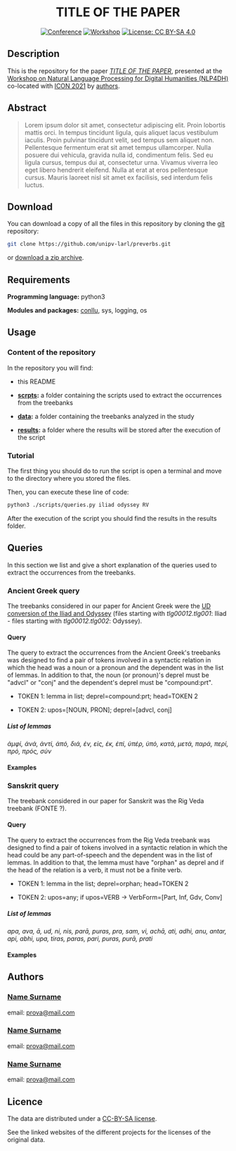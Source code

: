 <div align="center">
 
# TITLE OF THE PAPER

[![Conference](https://img.shields.io/badge/conference-ICON--2021-blue.svg)](http://icon2021.nits.ac.in/)
[![Workshop](https://img.shields.io/badge/workshop-NLP4DH-9cf.svg)](https://rootroo.com/en/nlp4dh-workshop/)
[![License: CC BY-SA 4.0](https://img.shields.io/badge/License-CC%20BY--SA%204.0-lightgrey.svg)](https://creativecommons.org/licenses/by-sa/4.0/)

</div>

## Description

This is the repository for the paper [*TITLE OF THE PAPER*](), presented at the [Workshop on Natural Language Processing
for Digital Humanities (NLP4DH)](https://rootroo.com/en/nlp4dh-workshop/) co-located with 
[ICON 2021](http://icon2021.nits.ac.in/) by [authors](link).

## Abstract

> Lorem ipsum dolor sit amet, consectetur adipiscing elit. Proin lobortis mattis orci. In tempus tincidunt ligula, quis
> aliquet lacus vestibulum iaculis. Proin pulvinar tincidunt velit, sed tempus sem aliquet non. Pellentesque fermentum
> erat sit amet tempus ullamcorper. Nulla posuere dui vehicula, gravida nulla id, condimentum felis. Sed eu ligula
> cursus, tempus dui at, consectetur urna. Vivamus viverra leo eget libero hendrerit eleifend. Nulla at erat at eros
> pellentesque cursus. Mauris laoreet nisl sit amet ex facilisis, sed interdum felis luctus.

## Download

You can download a copy of all the files in this repository by cloning the
[git](https://git-scm.com/) repository:
```sh
git clone https://github.com/unipv-larl/preverbs.git
```
or [download a zip archive](https://github.com/unipv-larl/preverbs/archive/master.zip).

## Requirements

**Programming language:** python3

**Modules and packages:** [conllu](https://pypi.org/project/conllu/), sys, logging, os

## Usage

### Content of the repository

In the repository you will find:

* this README

* **[scrpts](scripts):** a folder containing the scripts used to extract the occurrences from the treebanks

* **[data](data):** a folder containing the treebanks analyzed in the study

* **[results](results):** a folder where the results will be stored after the execution of the script

### Tutorial

The first thing you should do to run the script is open a terminal and move to the directory where you stored the files.

Then, you can execute these line of code:

```sh
python3 ./scripts/queries.py iliad odyssey RV
```

After the execution of the script you should find the results in the results folder.
## Queries

In this section we list and give a short explanation of the queries used to extract the occurrences from the treebanks.

### Ancient Greek query

The treebanks considered in our paper for Ancient Greek were the
[UD conversion of the Iliad and Odyssey](https://github.com/francescomambrini/katholou/tree/main/ud_treebanks/agdt/data)
(files starting with *tlg00012.tlg001*: Iliad - files starting with *tlg00012.tlg002*: Odyssey).

#### Query

The query to extract the occurrences from the Ancient Greek's treebanks was designed to find a pair of tokens involved
in a syntactic relation in which the head was a noun or a pronoun and the dependent was in the list of lemmas. In
addition to that, the noun (or pronoun)'s deprel must be "advcl" or "conj" and the dependent's deprel must be
"compound:prt".

* TOKEN 1: lemma in list; deprel=compound:prt; head=TOKEN 2

* TOKEN 2: upos=[NOUN, PRON]; deprel=[advcl, conj]

##### List of lemmas

*ἀμφί, ἀνά, ἀντί, ἀπό, διά, ἐν, εἰς, ἐκ, ἐπί, ὑπέρ, ὑπό, κατά, μετά, παρά, περί, πρό, πρός, σύν*

#### Examples

### Sanskrit query

The treebank considered in our paper for Sanskrit was the Rig Veda treebank (FONTE ?).

#### Query

The query to extract the occurrences from the Rig Veda treebank was designed to find a pair of tokens involved in a
syntactic relation in which the head could be any part-of-speech and the dependent was in the list of lemmas. In
addition to that, the lemma must have "orphan" as deprel and if the head of the relation is a verb, it must not be a
finite verb.

* TOKEN 1: lemma in the list; deprel=orphan; head=TOKEN 2

* TOKEN 2: upos=any; if upos=VERB → VerbForm=[Part, Inf, Gdv, Conv]

##### List of lemmas

*apa, ava, ā, ud, ni, nis, parā, puras, pra, sam, vi, achā, ati, adhi, anu, antar, api, abhi, upa, tiras, paras, pari,
puras, purā, prati*

#### Examples



## Authors

### [Name Surname]()

email: [prova@mail.com](mailto:prova@mail.com)

### [Name Surname]()

email: [prova@mail.com](mailto:prova@mail.com)

### [Name Surname]()

email: [prova@mail.com](mailto:prova@mail.com)

## Licence

The data are distributed under a [CC-BY-SA license](https://creativecommons.org/licenses/by-sa/4.0/).

See the linked websites of the different projects for the licenses of the original data.